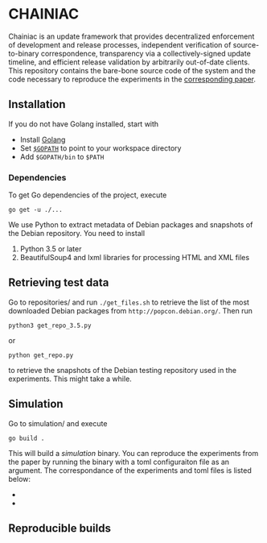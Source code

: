 # CHAINIAC

Chainiac is an update framework that provides decentralized enforcement of development and release processes, 
independent verification of source-to-binary correspondence, transparency via a collectively-signed update timeline, 
and efficient release validation by arbitrarily out-of-date clients.
This repository contains the bare-bone source code of the system and the code necessary to reproduce the experiments
in the [corresponding paper](https://eprint.iacr.org/2017/648).

## Installation

If you do not have Golang installed, start with

- Install [Golang](https://golang.org/doc/install)
- Set [`$GOPATH`](https://golang.org/doc/code.html#GOPATH) to point to your workspace directory
- Add `$GOPATH/bin` to `$PATH`


### Dependencies

To get Go dependencies of the project, execute

```
go get -u ./...
```

We use Python to extract metadata of Debian packages and snapshots of the Debian repository.
You need to install
1. Python 3.5 or later
2. BeautifulSoup4 and lxml libraries for processing HTML and XML files


## Retrieving test data

Go to repositories/ and run `./get_files.sh` to retrieve the list of the most downloaded Debian packages 
from `http://popcon.debian.org/`. Then run
```
python3 get_repo_3.5.py
``` 
or 
```
python get_repo.py
```
to retrieve the snapshots of the Debian testing repository used in the experiments. This might take a while.


## Simulation
Go to simulation/ and execute
```
go build .
```

This will build a *simulation* binary. You can reproduce the experiments from the paper by running
the binary with a toml configuraiton file as an argument. 
The correspondance of the experiments and toml files is listed below:

- 
- 

## Reproducible builds
